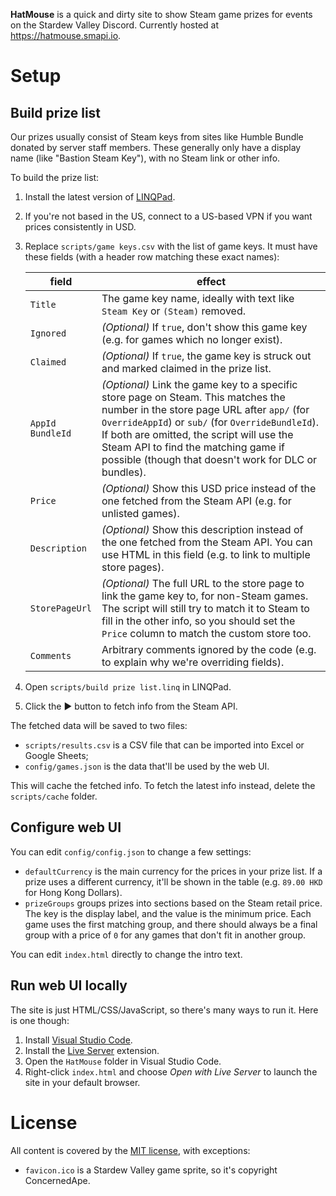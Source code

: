 **HatMouse** is a quick and dirty site to show Steam game prizes for events on the Stardew Valley
Discord. Currently hosted at https://hatmouse.smapi.io.

# Setup
## Build prize list
Our prizes usually consist of Steam keys from sites like Humble Bundle donated by server staff
members. These generally only have a display name (like "Bastion Steam Key"), with no Steam link or
other info.

To build the prize list:

1. Install the latest version of [LINQPad](https://www.linqpad.net/).
2. If you're not based in the US, connect to a US-based VPN if you want prices consistently in USD.
3. Replace `scripts/game keys.csv` with the list of game keys. It must have these fields (with a
   header row matching these exact names):

   field     | effect
   --------- | ------
   `Title`   | The game key name, ideally with text like `Steam Key` or `(Steam)` removed.
   `Ignored` | _(Optional)_ If `true`, don't show this game key (e.g. for games which no longer exist).
   `Claimed` | _(Optional)_ If `true`, the game key is struck out and marked claimed in the prize list.
   `AppId`<br />`BundleId` | _(Optional)_ Link the game key to a specific store page on Steam. This matches the number in the store page URL after `app/` (for `OverrideAppId`) or `sub/` (for `OverrideBundleId`). If both are omitted, the script will use the Steam API to find the matching game if possible (though that doesn't work for DLC or bundles).
   `Price`   | _(Optional)_ Show this USD price instead of the one fetched from the Steam API (e.g. for unlisted games).
   `Description` | _(Optional)_ Show this description instead of the one fetched from the Steam API. You can use HTML in this field (e.g. to link to multiple store pages).
   `StorePageUrl` | _(Optional)_ The full URL to the store page to link the game key to, for non-Steam games. The script will still try to match it to Steam to fill in the other info, so you should set the `Price` column to match the custom store too.
   `Comments` | Arbitrary comments ignored by the code (e.g. to explain why we're overriding fields).

4. Open `scripts/build prize list.linq` in LINQPad.
5. Click the ▶ button to fetch info from the Steam API.

The fetched data will be saved to two files:
* `scripts/results.csv` is a CSV file that can be imported into Excel or Google Sheets;
* `config/games.json` is the data that'll be used by the web UI.

This will cache the fetched info. To fetch the latest info instead, delete the `scripts/cache`
folder.

## Configure web UI
You can edit `config/config.json` to change a few settings:

* `defaultCurrency` is the main currency for the prices in your prize list. If a prize uses a
  different currency, it'll be shown in the table (e.g. `89.00 HKD` for Hong Kong Dollars).
* `prizeGroups` groups prizes into sections based on the Steam retail price. The key is the display
  label, and the value is the minimum price. Each game uses the first matching group, and there
  should always be a final group with a price of `0` for any games that don't fit in another group.

You can edit `index.html` directly to change the intro text.

## Run web UI locally
The site is just HTML/CSS/JavaScript, so there's many ways to run it. Here is one though:

1. Install [Visual Studio Code](https://code.visualstudio.com).
2. Install the [Live Server](https://marketplace.visualstudio.com/items?itemName=ritwickdey.LiveServer)
   extension.
3. Open the `HatMouse` folder in Visual Studio Code.
4. Right-click `index.html` and choose _Open with Live Server_ to launch the site in your default
   browser.

# License
All content is covered by the [MIT license](LICENSE), with exceptions:

* `favicon.ico` is a Stardew Valley game sprite, so it's copyright ConcernedApe.
